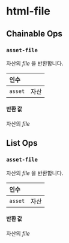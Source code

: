# html-file

## Chainable Ops
<h3 id="asset-file"><code>asset-file</code></h3>

자산의 _file_ 을 반환합니다.

| 인수 |  |
| :--- | :--- |
| `asset` | 자산 |

#### 반환 값
자산의 _file_


## List Ops
<h3 id="asset-file"><code>asset-file</code></h3>

자산의 _file_ 을 반환합니다.

| 인수 |  |
| :--- | :--- |
| `asset` | 자산 |

#### 반환 값
자산의 _file_